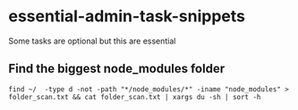 # essential-admin-task-snippets
Some tasks are optional but this are essential


## Find the biggest node_modules folder
``` 
find ~/  -type d -not -path "*/node_modules/*" -iname "node_modules" > folder_scan.txt && cat folder_scan.txt | xargs du -sh | sort -h
```
